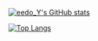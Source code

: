 [![eedo_Y's GitHub stats](https://github-readme-stats.vercel.app/api?username=doup2001)](https://github.com/doup2001/github-readme-stats)

[![Top Langs](https://github-readme-stats.vercel.app/api/top-langs/?username=doup2001&layout=pie)](https://github.com/doup2001/github-readme-stats)

<!--
**doup2001/doup2001** is a ✨ _special_ ✨ repository because its `README.md` (this file) appears on your GitHub profile.

Here are some ideas to get you started:

- 🔭 I’m currently working on ...
- 🌱 I’m currently learning ...
- 👯 I’m looking to collaborate on ...
- 🤔 I’m looking for help with ...
- 💬 Ask me about ...
- 📫 How to reach me: ...
- 😄 Pronouns: ...
- ⚡ Fun fact: ...
-->
